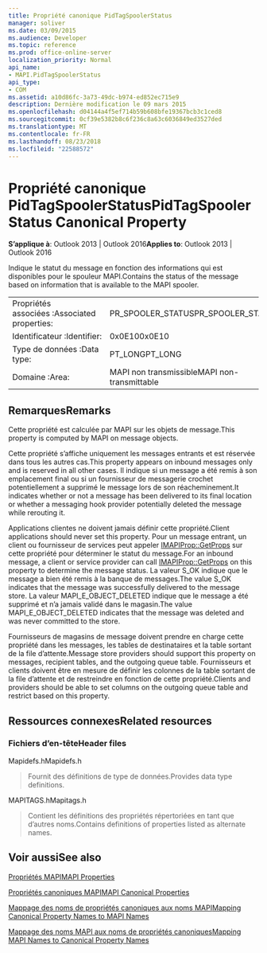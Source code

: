```yaml
---
title: Propriété canonique PidTagSpoolerStatus
manager: soliver
ms.date: 03/09/2015
ms.audience: Developer
ms.topic: reference
ms.prod: office-online-server
localization_priority: Normal
api_name:
- MAPI.PidTagSpoolerStatus
api_type:
- COM
ms.assetid: a10d86fc-3a73-49dc-b974-ed852ec715e9
description: Dernière modification le 09 mars 2015
ms.openlocfilehash: d04144a4f5ef714b59b608bfe19367bcb3c1ced8
ms.sourcegitcommit: 0cf39e5382b8c6f236c8a63c6036849ed3527ded
ms.translationtype: MT
ms.contentlocale: fr-FR
ms.lasthandoff: 08/23/2018
ms.locfileid: "22588572"
---
```

# <a name="pidtagspoolerstatus-canonical-property"></a><span data-ttu-id="69130-103">Propriété canonique PidTagSpoolerStatus</span><span class="sxs-lookup"><span data-stu-id="69130-103">PidTagSpoolerStatus Canonical Property</span></span>

  
  
<span data-ttu-id="69130-104">**S’applique à**: Outlook 2013 | Outlook 2016</span><span class="sxs-lookup"><span data-stu-id="69130-104">**Applies to**: Outlook 2013 | Outlook 2016</span></span> 
  
<span data-ttu-id="69130-105">Indique le statut du message en fonction des informations qui est disponibles pour le spouleur MAPI.</span><span class="sxs-lookup"><span data-stu-id="69130-105">Contains the status of the message based on information that is available to the MAPI spooler.</span></span>
  
|||
|:-----|:-----|
|<span data-ttu-id="69130-106">Propriétés associées :</span><span class="sxs-lookup"><span data-stu-id="69130-106">Associated properties:</span></span>  <br/> |<span data-ttu-id="69130-107">PR_SPOOLER_STATUS</span><span class="sxs-lookup"><span data-stu-id="69130-107">PR_SPOOLER_STATUS</span></span>  <br/> |
|<span data-ttu-id="69130-108">Identificateur :</span><span class="sxs-lookup"><span data-stu-id="69130-108">Identifier:</span></span>  <br/> |<span data-ttu-id="69130-109">0x0E10</span><span class="sxs-lookup"><span data-stu-id="69130-109">0x0E10</span></span>  <br/> |
|<span data-ttu-id="69130-110">Type de données :</span><span class="sxs-lookup"><span data-stu-id="69130-110">Data type:</span></span>  <br/> |<span data-ttu-id="69130-111">PT_LONG</span><span class="sxs-lookup"><span data-stu-id="69130-111">PT_LONG</span></span>  <br/> |
|<span data-ttu-id="69130-112">Domaine :</span><span class="sxs-lookup"><span data-stu-id="69130-112">Area:</span></span>  <br/> |<span data-ttu-id="69130-113">MAPI non transmissible</span><span class="sxs-lookup"><span data-stu-id="69130-113">MAPI non-transmittable</span></span>  <br/> |
   
## <a name="remarks"></a><span data-ttu-id="69130-114">Remarques</span><span class="sxs-lookup"><span data-stu-id="69130-114">Remarks</span></span>

<span data-ttu-id="69130-115">Cette propriété est calculée par MAPI sur les objets de message.</span><span class="sxs-lookup"><span data-stu-id="69130-115">This property is computed by MAPI on message objects.</span></span>
  
<span data-ttu-id="69130-116">Cette propriété s’affiche uniquement les messages entrants et est réservée dans tous les autres cas.</span><span class="sxs-lookup"><span data-stu-id="69130-116">This property appears on inbound messages only and is reserved in all other cases.</span></span> <span data-ttu-id="69130-117">Il indique si un message a été remis à son emplacement final ou si un fournisseur de messagerie crochet potentiellement a supprimé le message lors de son réacheminement.</span><span class="sxs-lookup"><span data-stu-id="69130-117">It indicates whether or not a message has been delivered to its final location or whether a messaging hook provider potentially deleted the message while rerouting it.</span></span>
  
<span data-ttu-id="69130-118">Applications clientes ne doivent jamais définir cette propriété.</span><span class="sxs-lookup"><span data-stu-id="69130-118">Client applications should never set this property.</span></span> <span data-ttu-id="69130-119">Pour un message entrant, un client ou fournisseur de services peut appeler [IMAPIProp::GetProps](imapiprop-getprops.md) sur cette propriété pour déterminer le statut du message.</span><span class="sxs-lookup"><span data-stu-id="69130-119">For an inbound message, a client or service provider can call [IMAPIProp::GetProps](imapiprop-getprops.md) on this property to determine the message status.</span></span> <span data-ttu-id="69130-120">La valeur S_OK indique que le message a bien été remis à la banque de messages.</span><span class="sxs-lookup"><span data-stu-id="69130-120">The value S_OK indicates that the message was successfully delivered to the message store.</span></span> <span data-ttu-id="69130-121">La valeur MAPI_E_OBJECT_DELETED indique que le message a été supprimé et n’a jamais validé dans le magasin.</span><span class="sxs-lookup"><span data-stu-id="69130-121">The value MAPI_E_OBJECT_DELETED indicates that the message was deleted and was never committed to the store.</span></span> 
  
<span data-ttu-id="69130-122">Fournisseurs de magasins de message doivent prendre en charge cette propriété dans les messages, les tables de destinataires et la table sortant de la file d’attente.</span><span class="sxs-lookup"><span data-stu-id="69130-122">Message store providers should support this property on messages, recipient tables, and the outgoing queue table.</span></span> <span data-ttu-id="69130-123">Fournisseurs et clients doivent être en mesure de définir les colonnes de la table sortant de la file d’attente et de restreindre en fonction de cette propriété.</span><span class="sxs-lookup"><span data-stu-id="69130-123">Clients and providers should be able to set columns on the outgoing queue table and restrict based on this property.</span></span>
  
## <a name="related-resources"></a><span data-ttu-id="69130-124">Ressources connexes</span><span class="sxs-lookup"><span data-stu-id="69130-124">Related resources</span></span>

### <a name="header-files"></a><span data-ttu-id="69130-125">Fichiers d’en-tête</span><span class="sxs-lookup"><span data-stu-id="69130-125">Header files</span></span>

<span data-ttu-id="69130-126">Mapidefs.h</span><span class="sxs-lookup"><span data-stu-id="69130-126">Mapidefs.h</span></span>
  
> <span data-ttu-id="69130-127">Fournit des définitions de type de données.</span><span class="sxs-lookup"><span data-stu-id="69130-127">Provides data type definitions.</span></span>
    
<span data-ttu-id="69130-128">MAPITAGS.h</span><span class="sxs-lookup"><span data-stu-id="69130-128">Mapitags.h</span></span>
  
> <span data-ttu-id="69130-129">Contient les définitions des propriétés répertoriées en tant que d’autres noms.</span><span class="sxs-lookup"><span data-stu-id="69130-129">Contains definitions of properties listed as alternate names.</span></span>
    
## <a name="see-also"></a><span data-ttu-id="69130-130">Voir aussi</span><span class="sxs-lookup"><span data-stu-id="69130-130">See also</span></span>



[<span data-ttu-id="69130-131">Propriétés MAPI</span><span class="sxs-lookup"><span data-stu-id="69130-131">MAPI Properties</span></span>](mapi-properties.md)
  
[<span data-ttu-id="69130-132">Propriétés canoniques MAPI</span><span class="sxs-lookup"><span data-stu-id="69130-132">MAPI Canonical Properties</span></span>](mapi-canonical-properties.md)
  
[<span data-ttu-id="69130-133">Mappage des noms de propriétés canoniques aux noms MAPI</span><span class="sxs-lookup"><span data-stu-id="69130-133">Mapping Canonical Property Names to MAPI Names</span></span>](mapping-canonical-property-names-to-mapi-names.md)
  
[<span data-ttu-id="69130-134">Mappage des noms MAPI aux noms de propriétés canoniques</span><span class="sxs-lookup"><span data-stu-id="69130-134">Mapping MAPI Names to Canonical Property Names</span></span>](mapping-mapi-names-to-canonical-property-names.md)

